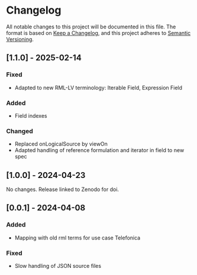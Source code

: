 # Changelog

All notable changes to this project will be documented in this file.
The format is based on [Keep a Changelog](https://keepachangelog.com/en/1.1.0/),
and this project adheres to [Semantic Versioning](https://semver.org/spec/v2.0.0.html).

## [1.1.0] - 2025-02-14

### Fixed
- Adapted to new RML-LV terminology: Iterable Field, Expression Field

### Added
- Field indexes

### Changed
- Replaced onLogicalSource by viewOn
- Adapted handling of reference formulation and iterator in field to new spec

## [1.0.0] - 2024-04-23

No changes. Release linked to Zenodo for doi.

## [0.0.1] - 2024-04-08

### Added
- Mapping with old rml terms for use case Telefonica

### Fixed
- Slow handling of JSON source files
